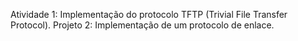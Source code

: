 Atividade 1: Implementação do protocolo TFTP (Trivial File Transfer Protocol).
Projeto 2: Implementação de um protocolo de enlace.
